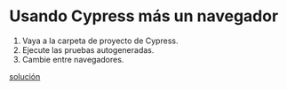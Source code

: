 # Usando Cypress más un navegador

1. Vaya a la carpeta de proyecto de Cypress.
1. Ejecute las pruebas autogeneradas.
1. Cambie entre navegadores.


[solución](solucion1.md)